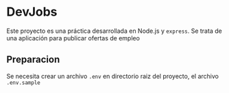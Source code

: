 # DevJobs

Este proyecto es una práctica desarrollada en Node.js y `express`.
Se trata de una aplicación para publicar ofertas de empleo

## Preparacion

Se necesita crear un archivo `.env` en directorio raiz del proyecto, el archivo `.env.sample`